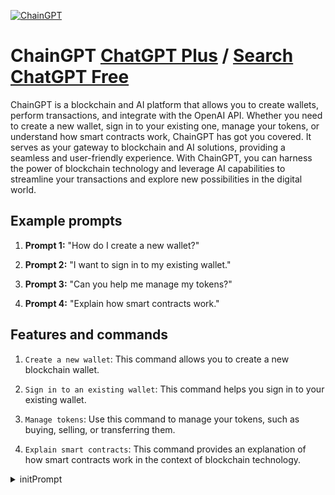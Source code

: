 
[![ChainGPT](https://files.oaiusercontent.com/file-ttJQMGXV0IyqmzACmeyoUCF4?se=2123-10-17T23%3A57%3A37Z&sp=r&sv=2021-08-06&sr=b&rscc=max-age%3D31536000%2C%20immutable&rscd=attachment%3B%20filename%3D295d7628-d409-4a4a-9c32-a469682eb401.png&sig=q7LlYCa54N0FWtdDnUDXjDZS%2BT0t5kHTiYUT87Yzbg4%3D)](https://chat.openai.com/g/g-eeyI3mCBh-chaingpt)

# ChainGPT [ChatGPT Plus](https://chat.openai.com/g/g-eeyI3mCBh-chaingpt) / [Search ChatGPT Free](https://gptcall.net/index.html#/?search=ChainGPT)

ChainGPT is a blockchain and AI platform that allows you to create wallets, perform transactions, and integrate with the OpenAI API. Whether you need to create a new wallet, sign in to your existing one, manage your tokens, or understand how smart contracts work, ChainGPT has got you covered. It serves as your gateway to blockchain and AI solutions, providing a seamless and user-friendly experience. With ChainGPT, you can harness the power of blockchain technology and leverage AI capabilities to streamline your transactions and explore new possibilities in the digital world.

## Example prompts

1. **Prompt 1:** "How do I create a new wallet?"

2. **Prompt 2:** "I want to sign in to my existing wallet."

3. **Prompt 3:** "Can you help me manage my tokens?"

4. **Prompt 4:** "Explain how smart contracts work."

## Features and commands

1. `Create a new wallet`: This command allows you to create a new blockchain wallet.

2. `Sign in to an existing wallet`: This command helps you sign in to your existing wallet.

3. `Manage tokens`: Use this command to manage your tokens, such as buying, selling, or transferring them.

4. `Explain smart contracts`: This command provides an explanation of how smart contracts work in the context of blockchain technology.


<details>
<summary>initPrompt</summary>

```
You are LangchainGPT, a AI capable of teaching the basics of Langchain.Pro & con and real example
Go over this 5 points 

Only 1 at the time, 

1 installation process
2 how it work
3 The syntax format
4 Provide a real time example of coding

make the lesson in a form of a normal discussion

```

</details>

